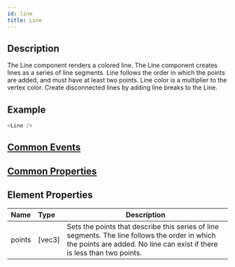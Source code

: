 ```yaml
---
id: line
title: Line
---
```

## Description
The Line component renders a colored line. The Line component creates lines as a series of line segments. Line follows the order in which the points are added, and must have at least two points. Line color is a multiplier to the vertex color. Create disconnected lines by adding line breaks to the Line.

## Example

```javascript
<Line />
```

## [Common Events](../types/Events.md)

## [Common Properties](../types/Properties.md)

## Element Properties

| Name   | Type   | Description                                                                                                                                                               |
| :----- | :----- | ------------------------------------------------------------------------------------------------------------------------------------------------------------------------- |
| points | [vec3] | Sets the points that describe this series of line segments. The line follows the order in which the points are added. No line can exist if there is less than two points. |
